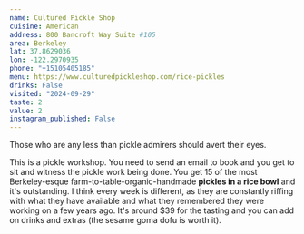 ```yaml
---
name: Cultured Pickle Shop
cuisine: American
address: 800 Bancroft Way Suite #105
area: Berkeley
lat: 37.8629036
lon: -122.2970935
phone: "+15105405185"
menu: https://www.culturedpickleshop.com/rice-pickles
drinks: False
visited: "2024-09-29"
taste: 2
value: 2
instagram_published: False
---
```


Those who are any less than pickle admirers should avert their eyes. 

This is a pickle workshop. You need to send an email to book and you get to sit and witness the pickle work being done. You get 15 of the most Berkeley-esque farm-to-table-organic-handmade **pickles in a rice bowl** and it's outstanding. I think every week is different, as they are constantly riffing with what they have available and what they remembered they were working on a few years ago. It's around $39 for the tasting and you can add on drinks and extras (the sesame goma dofu is worth it).

